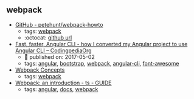 webpack 
---
* [GitHub - petehunt/webpack-howto](https://github.com/petehunt/webpack-howto)
    * tags: [webpack](../tags/webpack.md)
    * :octocat: [github url](https://github.com/petehunt/webpack-howto)
* [Fast, faster, Angular CLI - how I converted my Angular project to use Angular CLI – CodingpediaOrg](http://www.codingpedia.org/ama/fast-faster-angular-cli-how-i-converted-my-angular-project-to-use-angular-cli)
    * :calendar: published on: 2017-05-02
    * tags: [angular](../tags/angular.md), [bootstrap](../tags/bootstrap.md), [webpack](../tags/webpack.md), [angular-cli](../tags/angular-cli.md), [font-awesome](../tags/font-awesome.md)
* [Webpack Concepts](https://webpack.js.org/concepts/)
    * tags: [webpack](../tags/webpack.md)
* [Webpack: an introduction - ts - GUIDE](https://angular.io/guide/webpack)
    * tags: [angular](../tags/angular.md), [docs](../tags/docs.md), [webpack](../tags/webpack.md)
